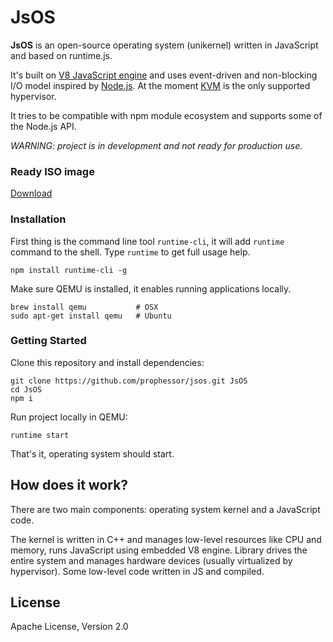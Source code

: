 # JsOS

__JsOS__ is an open-source operating system (unikernel) written in JavaScript and based on runtime.js.

It's built on [V8 JavaScript engine](https://code.google.com/p/v8/) and uses event-driven and non-blocking I/O model inspired by [Node.js](https://nodejs.org/). At the moment [KVM](http://www.linux-kvm.org/page/Main_Page) is the only supported hypervisor.

It tries to be compatible with npm module ecosystem and supports some of the Node.js API.

_WARNING: project is in development and not ready for production use._

### Ready ISO image

[Download](https://github.com/PROPHESSOR/jsos/raw/master/image.iso)

### Installation

First thing is the command line tool `runtime-cli`, it will add `runtime` command to the shell. Type `runtime` to get full usage help.

```
npm install runtime-cli -g
```

Make sure QEMU is installed, it enables running applications locally.

```
brew install qemu           # OSX
sudo apt-get install qemu   # Ubuntu
```

### Getting Started

Clone this repository and install dependencies:

```
git clone https://github.com/prophessor/jsos.git JsOS
cd JsOS
npm i
```

Run project locally in QEMU:

```
runtime start
```

That's it, operating system should start.


## How does it work?

There are two main components: operating system kernel and a JavaScript code.

The kernel is written in C++ and manages low-level resources like CPU and memory, runs JavaScript using embedded V8 engine. Library drives the entire system and manages hardware devices (usually virtualized by hypervisor). Some low-level code written in JS and compiled.

License
----
Apache License, Version 2.0
